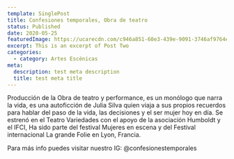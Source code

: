 ```yaml
---
template: SinglePost
title: Confesiones temporales, Obra de teatro
status: Published
date: 2020-05-25
featuredImage: https://ucarecdn.com/c946a851-60e3-439e-9091-3746af9764e8/
excerpt: This is an excerpt of Post Two
categories:
  - category: Artes Escénicas
meta:
  description: test meta description
  title: test meta title
---
```

Producción de la Obra de teatro y performance, es un monólogo que narra la vida, es una autoficción de Julia Silva quien viaja a sus propios recuerdos para hablar del paso de la vida, las decisiones y el ser mujer hoy en día. Se estrenó en el Teatro Variedades con el apoyo de la asociación Humboldt y el IFCI, Ha sido parte del festival Mujeres en escena y del Festival internacional La grande Folie en Lyon, Francia.

Para más info puedes visitar nuestro IG: @confesionestemporales